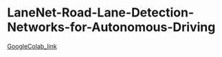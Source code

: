 # LaneNet-Road-Lane-Detection-Networks-for-Autonomous-Driving


[GoogleColab_link](https://colab.research.google.com/drive/1HWRbvHKa9IEdaaLlNyk5Ygc9K80i0FLc?usp=sharing)
